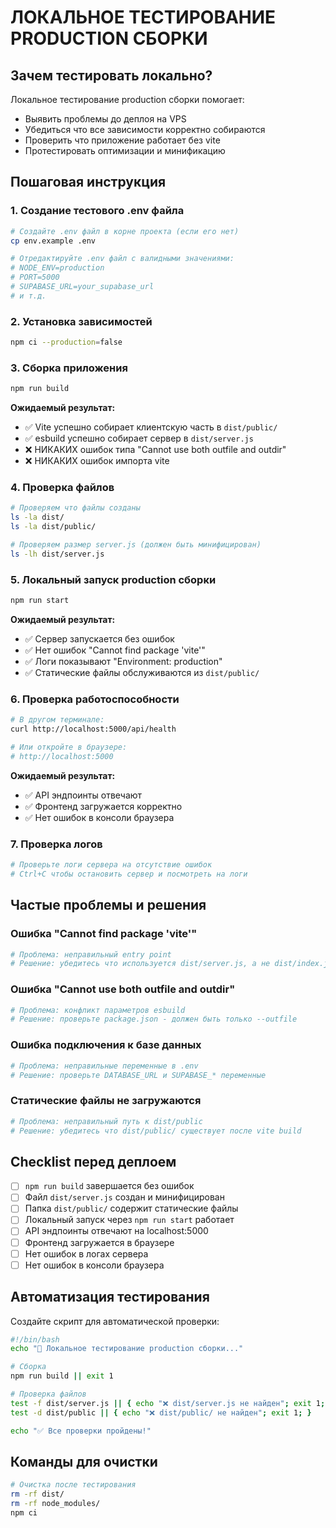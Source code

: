 # ЛОКАЛЬНОЕ ТЕСТИРОВАНИЕ PRODUCTION СБОРКИ

## Зачем тестировать локально?

Локальное тестирование production сборки помогает:
- Выявить проблемы до деплоя на VPS
- Убедиться что все зависимости корректно собираются
- Проверить что приложение работает без vite
- Протестировать оптимизации и минификацию

## Пошаговая инструкция

### 1. Создание тестового .env файла

```bash
# Создайте .env файл в корне проекта (если его нет)
cp env.example .env

# Отредактируйте .env файл с валидными значениями:
# NODE_ENV=production
# PORT=5000
# SUPABASE_URL=your_supabase_url
# и т.д.
```

### 2. Установка зависимостей

```bash
npm ci --production=false
```

### 3. Сборка приложения

```bash
npm run build
```

**Ожидаемый результат:**
- ✅ Vite успешно собирает клиентскую часть в `dist/public/`
- ✅ esbuild успешно собирает сервер в `dist/server.js`
- ❌ НИКАКИХ ошибок типа "Cannot use both outfile and outdir"
- ❌ НИКАКИХ ошибок импорта vite

### 4. Проверка файлов

```bash
# Проверяем что файлы созданы
ls -la dist/
ls -la dist/public/

# Проверяем размер server.js (должен быть минифицирован)
ls -lh dist/server.js
```

### 5. Локальный запуск production сборки

```bash
npm run start
```

**Ожидаемый результат:**
- ✅ Сервер запускается без ошибок
- ✅ Нет ошибок "Cannot find package 'vite'"
- ✅ Логи показывают "Environment: production"
- ✅ Статические файлы обслуживаются из `dist/public/`

### 6. Проверка работоспособности

```bash
# В другом терминале:
curl http://localhost:5000/api/health

# Или откройте в браузере:
# http://localhost:5000
```

**Ожидаемый результат:**
- ✅ API эндпоинты отвечают
- ✅ Фронтенд загружается корректно
- ✅ Нет ошибок в консоли браузера

### 7. Проверка логов

```bash
# Проверьте логи сервера на отсутствие ошибок
# Ctrl+C чтобы остановить сервер и посмотреть на логи
```

## Частые проблемы и решения

### Ошибка "Cannot find package 'vite'"
```bash
# Проблема: неправильный entry point
# Решение: убедитесь что используется dist/server.js, а не dist/index.js
```

### Ошибка "Cannot use both outfile and outdir"
```bash
# Проблема: конфликт параметров esbuild
# Решение: проверьте package.json - должен быть только --outfile
```

### Ошибка подключения к базе данных
```bash
# Проблема: неправильные переменные в .env
# Решение: проверьте DATABASE_URL и SUPABASE_* переменные
```

### Статические файлы не загружаются
```bash
# Проблема: неправильный путь к dist/public
# Решение: убедитесь что dist/public/ существует после vite build
```

## Checklist перед деплоем

- [ ] `npm run build` завершается без ошибок
- [ ] Файл `dist/server.js` создан и минифицирован
- [ ] Папка `dist/public/` содержит статические файлы
- [ ] Локальный запуск через `npm run start` работает
- [ ] API эндпоинты отвечают на localhost:5000
- [ ] Фронтенд загружается в браузере
- [ ] Нет ошибок в логах сервера
- [ ] Нет ошибок в консоли браузера

## Автоматизация тестирования

Создайте скрипт для автоматической проверки:

```bash
#!/bin/bash
echo "🧪 Локальное тестирование production сборки..."

# Сборка
npm run build || exit 1

# Проверка файлов
test -f dist/server.js || { echo "❌ dist/server.js не найден"; exit 1; }
test -d dist/public || { echo "❌ dist/public/ не найден"; exit 1; }

echo "✅ Все проверки пройдены!"
```

## Команды для очистки

```bash
# Очистка после тестирования
rm -rf dist/
rm -rf node_modules/
npm ci
``` 